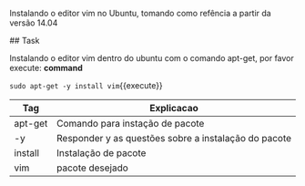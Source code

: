 Instalando o editor vim no Ubuntu, tomando como refência a partir da versão 14.04

## Task

Instalando o editor vim dentro do ubuntu com o comando apt-get, por favor execute: **command**

`sudo apt-get -y install vim`{{execute}}

| Tag | Explicacao |
|----|--------------|
| apt-get | Comando para instação de pacote |
| -y | Responder y as questões sobre a instalação do pacote |
| install | Instalação de pacote |
| vim | pacote desejado |
